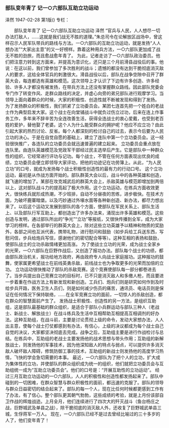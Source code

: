 ### 部队变年青了  记一○六部队互助立功运动
泽然
1947-02-28
第1版()
专栏：

　　部队变年青了
    记一○六部队互助立功运动
    泽然
    “官兵与人民，人人想尽一切办法打敌人，……这就是我们战无不胜的道理。”朱总司令在论解放区战场中，曾这样召示人民军队带兵的路线与方法。一○六部队的互助立功运动，就是发扬“人人想办法”“大家出主意”的又一好榜样。靠着这种用兵方法，一○六部队更加成了战无不胜的劲旅，而且愈战愈年青了。
    为此，记者走访了一○六部队政治委员。他们把注意力转到这方面来，并提高为意识化，还只是三个月前滑县战役后的事。他说：在这以前，我们曾参加了多次胜利的战斗；遗憾的都没有达到干脆彻底消灭敌人的要求，这给全体官兵的刺激很大。滑县战役以后，部队在战争空隙中召开了群英大会，每连都选有英雄和模范。这次领导上才认识了下边有许多创造、许多经验、许多人才都没有被发扬，在带兵方法上还没有掌握群众路线。因此部队党委会专门作了转变作风、走群众路线的决定，并虚心向旁的弟兄部队进行观摩学习。当领导上面向着群众的时候，大家的积极性、创造性就不断被发现和得到了发扬。
    为了发扬群众的积极性，我们抓紧了立功委员会。某团七连首先把一个姓白的老战士作为典型启发大家。这个战士在向堂铺战斗中就负过伤立过功，后来在连上作事务工作，多年来不辞辛苦为全连改善生活，获得全连战士的衷心爱戴，也受到老百姓的爱护，替他娶了老婆。这个人为什么能受群众的拥护呢？他应不应立功？由此引起大家的热烈讨论、反省。每个人都深刻的检讨自己的过去，表示今后要为人民立功的决心。于是在自觉自愿的基础上，建立了连队中第一个立功委员会。这一经验很快推广，各连队的立功委员会就迅速普遍的建立起来。
    立功委员会重点放在连队里。由连队英雄模范及党政军干部经过民主选举后产生。它是部队中一种群众性的组织，它经常进行评功与记功。每个战士，不管在任何方面表现出优良的成绩，立功委员会便立即领导大家评功，把他的功迹记在功劳簿上。从此，“为人民立功”的口号，就成为发扬每个战士积极性创造性的最有力的行动口号。
    这个立功运动，最初是从作战方面开始的。部队群英大会以后，战斗中的各种英雄和创造，就飞速的增加了。某部在攻克城武后的群英大会上，杀敌英雄与模范即增加到两倍以上，这对部队战斗力的提高起了极大作用。这个立功运动，在练兵方面收效更大，很快练兵就形成热潮，不少班排，自动不分昼夜的苦练，进步极快。在技术方面，为破坏鹿寨暗堡。以及巧妙通过外壕水面等各种新创造、新办法，都尽力想出来了。以后这个运动又发展到部队的各个方面，使部队在军民关系上、部队生活上、以及部队行军互助上，都创造出了许多办法来，涌现出许多英雄和模范。这些创造与发明，通过部队所出的“争光”“立功”等报纸，又很快传播到全军，成为大家学习的榜样。在各部举行的群英大会上，除对这些立功英雄予以精神和物质的奖励外，各部之间也互派代表，携带礼物，进行慰问和鼓励（如步兵给工兵送东西，写慰问信，步兵给炮兵写信，感谢他们的密切配合等等）。这种互相的表扬和鼓励，使部队战士的立功杀敌情绪更加高涨。
    为了使战士立功的光荣，成为战士全家乡的光荣，一○六部队在巨野作战后，又创造了报功办法。部队每个战士的功绩，都由部队政治机关，报功给地方政府，再由政府专人向战士家庭报功。这种报功的鼓舞，使家属更希望战士在前线英勇杀敌，前线战士也为争取更多的光荣而加倍的立功。
    立功运动很快推动了部队的杀敌竞赛。这个竞赛使部队每一部分都卷进去了。当步兵提出自己竞赛立功的目标时，已不只是消灭敌人和多缴人枪，而且要进一步着重在作战方法上有新发现和新创造。工兵们、炮兵们则是研究如何作到及时给步兵开路，医务卫生人员们，则是如何减少伤员的痛苦，通讯员、电话员则是保证在任何情况下保持联络，……在全军竞赛立功的面前，一切惊人的杀敌创造，都在群众的智慧面前产生了。
    发扬战士积极性、创造性的另一方法，是组织互助组，这是部队最基础的群众组织，是适合于部队小兵群运动与部队三种人（老战士、新战士、解放战士）在战斗练兵及生活中互相帮助互相提高互相调剂的好办法。这种互助组，在战斗前，主要是讨论贯彻上级的命令，发动大家想办法，人人出主意，使每个战士打仗都感到有办法，有信心，上级的决议都成为每个战士自己自觉的决议，大家都坚决彻底去完成。战争之后，互助组主要是进行作战检讨与总结。在练兵中，互助组的老战士主要发扬他的战术思想与带头作用；互助组的新解放战士，则发扬他的军事技术，因为他深知敌人的特点与弱点，可以提供许多消灭敌人破坏敌人障碍，修筑防御工事的技术，互助组的新战士则发扬他的高度学习热情，飞快的学会急切需要的本事。
    最近，一○六部队为了把个人的立功，扩大成为集体性的立功，并使部队的群众组织成为统一的组织，他们就把立功委员会与互助组统一成为“互助立功委员会”。他们的口号是：“开展互助性的立功运动”。
    经过三月互助立功运动的一○六部队，人人的积极性和创造性都发扬起来了。部队中碰到的一切困难，在群众智慧与群众积极性的面前，都迅速的克服了。部队的领导与群众日益密切的结合起来了。部队的每一个人，现在比任何时候都更感到工作有了办法，有了信心。整个部队更其朝气勃勃，这些成绩的考验，就是上月份该部自卫作战的辉煌战迹。上月全月，他们连续进行了四次大的歼灭战斗（鱼台杨庄之战，巨野城武及单县之战），除干脆彻底的消灭敌人外，还收复了巨野城武单县三城，生俘蒋军一万人。
    现在，一○六部队已经不是过去曾经比喻过的三十多岁的人了，他们变年青了！
